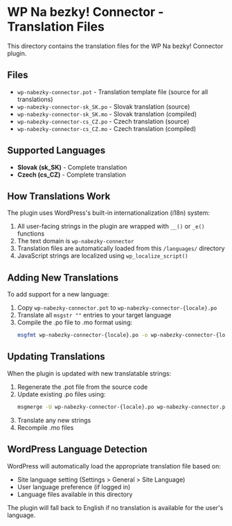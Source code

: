 # WP Na bezky! Connector - Translation Files

This directory contains the translation files for the WP Na bezky! Connector plugin.

## Files

- `wp-nabezky-connector.pot` - Translation template file (source for all translations)
- `wp-nabezky-connector-sk_SK.po` - Slovak translation (source)
- `wp-nabezky-connector-sk_SK.mo` - Slovak translation (compiled)
- `wp-nabezky-connector-cs_CZ.po` - Czech translation (source)
- `wp-nabezky-connector-cs_CZ.mo` - Czech translation (compiled)

## Supported Languages

- **Slovak (sk_SK)** - Complete translation
- **Czech (cs_CZ)** - Complete translation

## How Translations Work

The plugin uses WordPress's built-in internationalization (i18n) system:

1. All user-facing strings in the plugin are wrapped with `__()` or `_e()` functions
2. The text domain is `wp-nabezky-connector`
3. Translation files are automatically loaded from this `/languages/` directory
4. JavaScript strings are localized using `wp_localize_script()`

## Adding New Translations

To add support for a new language:

1. Copy `wp-nabezky-connector.pot` to `wp-nabezky-connector-{locale}.po`
2. Translate all `msgstr ""` entries to your target language
3. Compile the .po file to .mo format using:
   ```bash
   msgfmt wp-nabezky-connector-{locale}.po -o wp-nabezky-connector-{locale}.mo
   ```

## Updating Translations

When the plugin is updated with new translatable strings:

1. Regenerate the .pot file from the source code
2. Update existing .po files using:
   ```bash
   msgmerge -U wp-nabezky-connector-{locale}.po wp-nabezky-connector.pot
   ```
3. Translate any new strings
4. Recompile .mo files

## WordPress Language Detection

WordPress will automatically load the appropriate translation file based on:
- Site language setting (Settings > General > Site Language)
- User language preference (if logged in)
- Language files available in this directory

The plugin will fall back to English if no translation is available for the user's language.

